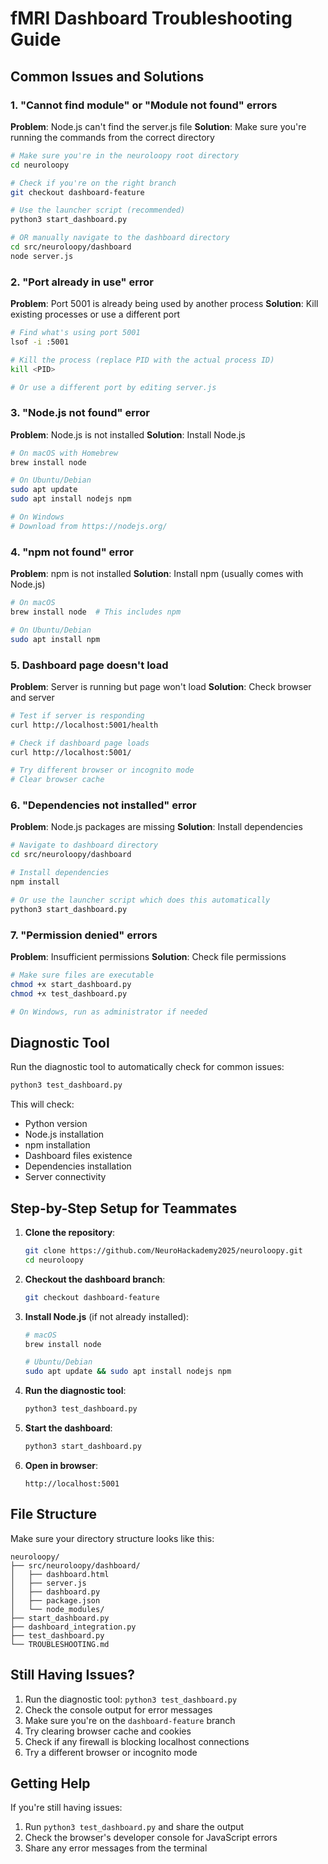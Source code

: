# fMRI Dashboard Troubleshooting Guide

## Common Issues and Solutions

### 1. "Cannot find module" or "Module not found" errors

**Problem**: Node.js can't find the server.js file
**Solution**: Make sure you're running the commands from the correct directory

```bash
# Make sure you're in the neuroloopy root directory
cd neuroloopy

# Check if you're on the right branch
git checkout dashboard-feature

# Use the launcher script (recommended)
python3 start_dashboard.py

# OR manually navigate to the dashboard directory
cd src/neuroloopy/dashboard
node server.js
```

### 2. "Port already in use" error

**Problem**: Port 5001 is already being used by another process
**Solution**: Kill existing processes or use a different port

```bash
# Find what's using port 5001
lsof -i :5001

# Kill the process (replace PID with the actual process ID)
kill <PID>

# Or use a different port by editing server.js
```

### 3. "Node.js not found" error

**Problem**: Node.js is not installed
**Solution**: Install Node.js

```bash
# On macOS with Homebrew
brew install node

# On Ubuntu/Debian
sudo apt update
sudo apt install nodejs npm

# On Windows
# Download from https://nodejs.org/
```

### 4. "npm not found" error

**Problem**: npm is not installed
**Solution**: Install npm (usually comes with Node.js)

```bash
# On macOS
brew install node  # This includes npm

# On Ubuntu/Debian
sudo apt install npm
```

### 5. Dashboard page doesn't load

**Problem**: Server is running but page won't load
**Solution**: Check browser and server

```bash
# Test if server is responding
curl http://localhost:5001/health

# Check if dashboard page loads
curl http://localhost:5001/

# Try different browser or incognito mode
# Clear browser cache
```

### 6. "Dependencies not installed" error

**Problem**: Node.js packages are missing
**Solution**: Install dependencies

```bash
# Navigate to dashboard directory
cd src/neuroloopy/dashboard

# Install dependencies
npm install

# Or use the launcher script which does this automatically
python3 start_dashboard.py
```

### 7. "Permission denied" errors

**Problem**: Insufficient permissions
**Solution**: Check file permissions

```bash
# Make sure files are executable
chmod +x start_dashboard.py
chmod +x test_dashboard.py

# On Windows, run as administrator if needed
```

## Diagnostic Tool

Run the diagnostic tool to automatically check for common issues:

```bash
python3 test_dashboard.py
```

This will check:
- Python version
- Node.js installation
- npm installation
- Dashboard files existence
- Dependencies installation
- Server connectivity

## Step-by-Step Setup for Teammates

1. **Clone the repository**:
   ```bash
   git clone https://github.com/NeuroHackademy2025/neuroloopy.git
   cd neuroloopy
   ```

2. **Checkout the dashboard branch**:
   ```bash
   git checkout dashboard-feature
   ```

3. **Install Node.js** (if not already installed):
   ```bash
   # macOS
   brew install node
   
   # Ubuntu/Debian
   sudo apt update && sudo apt install nodejs npm
   ```

4. **Run the diagnostic tool**:
   ```bash
   python3 test_dashboard.py
   ```

5. **Start the dashboard**:
   ```bash
   python3 start_dashboard.py
   ```

6. **Open in browser**:
   ```
   http://localhost:5001
   ```

## File Structure

Make sure your directory structure looks like this:

```
neuroloopy/
├── src/neuroloopy/dashboard/
│   ├── dashboard.html
│   ├── server.js
│   ├── dashboard.py
│   ├── package.json
│   └── node_modules/
├── start_dashboard.py
├── dashboard_integration.py
├── test_dashboard.py
└── TROUBLESHOOTING.md
```

## Still Having Issues?

1. Run the diagnostic tool: `python3 test_dashboard.py`
2. Check the console output for error messages
3. Make sure you're on the `dashboard-feature` branch
4. Try clearing browser cache and cookies
5. Check if any firewall is blocking localhost connections
6. Try a different browser or incognito mode

## Getting Help

If you're still having issues:
1. Run `python3 test_dashboard.py` and share the output
2. Check the browser's developer console for JavaScript errors
3. Share any error messages from the terminal 